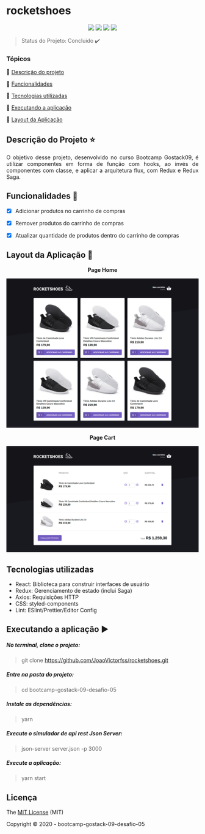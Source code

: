 # rocketshoes

<p align="center">
  <img src="https://img.shields.io/static/v1?label=react&message=framework&color=blue&style=plastic&logo=REACT"/>
  <img src="http://img.shields.io/static/v1?label=last-commit&message=july&color=information&style=plastic"/>
  <img src="http://img.shields.io/static/v1?label=license&message=MIT&color=green&style=plastic"/>
  <img src="http://img.shields.io/static/v1?label=status&message=concluido&color=GREEN&style=plastic"/>
</p>

> Status do Projeto: Concluido :heavy_check_mark:

### Tópicos 

:small_blue_diamond: [Descrição do projeto](#descrição-do-projeto-star)

:small_blue_diamond: [Funcionalidades](#funcionalidades-checkered_flag)

:small_blue_diamond: [Tecnologias utilizadas](#tecnologias-utilizadas)

:small_blue_diamond: [Executando a aplicação](#executando-a-aplicação-arrow_forward)

:small_blue_diamond: [Layout da Aplicação](#layout-da-aplicação-dash)


## Descrição do Projeto :star:
<p align="justify">O objetivo desse projeto, desenvolvido no curso Bootcamp Gostack09, é utilizar componentes em forma de função com hooks, ao invés
de componentes com classe, e aplicar a arquitetura flux, com Redux e Redux Saga.</p>


## Funcionalidades :checkered_flag:
- [X] Adicionar produtos no carrinho de compras
- [X] Remover produtos do carrinho de compras
- [X] Atualizar quantidade de produtos dentro do carrinho de compras



## Layout da Aplicação :dash:

<p align="center"><strong>Page Home</strong></p>

<img src="https://github.com/JoaoVictorfss/rocketshoes/blob/master/public/home.png">

<p align="center"><strong>Page Cart</strong></p>

<img src="https://github.com/JoaoVictorfss/rocketshoes/blob/master/public/cart.png"><br>



## Tecnologias utilizadas
  - React: Biblioteca para construir interfaces de usuário
  - Redux: Gerenciamento de estado (inclui Saga)
  - Axios: Requisições HTTP
  - CSS: styled-components
  - Lint: ESlint/Prettier/Editor Config

## Executando a aplicação :arrow_forward:
  ##### No terminal, clone o projeto:
   > git clone https://github.com/JoaoVictorfss/rocketshoes.git
  
  ##### Entre na pasta do projeto:
   > cd bootcamp-gostack-09-desafio-05

  ##### Instale as dependências:
   > yarn 
  
  ##### Execute o simulador de api rest Json Server:
   > json-server server.json -p 3000
   
  ##### Execute a aplicação:
   > yarn start
  
  ## Licença 
  The [MIT License]() (MIT)

  Copyright :copyright: 2020 - bootcamp-gostack-09-desafio-05
